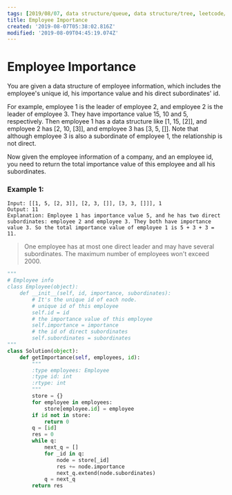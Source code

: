 ```yaml
---
tags: [2019/08/07, data structure/queue, data structure/tree, leetcode/690, method/traversal/bfs]
title: Employee Importance
created: '2019-08-07T05:38:02.816Z'
modified: '2019-08-09T04:45:19.074Z'
---
```


# Employee Importance

You are given a data structure of employee information, which includes the employee's unique id, his importance value and his direct subordinates' id.

For example, employee 1 is the leader of employee 2, and employee 2 is the leader of employee 3. They have importance value 15, 10 and 5, respectively. Then employee 1 has a data structure like [1, 15, [2]], and employee 2 has [2, 10, [3]], and employee 3 has [3, 5, []]. Note that although employee 3 is also a subordinate of employee 1, the relationship is not direct.

Now given the employee information of a company, and an employee id, you need to return the total importance value of this employee and all his subordinates.

### Example 1:

```
Input: [[1, 5, [2, 3]], [2, 3, []], [3, 3, []]], 1
Output: 11
Explanation: Employee 1 has importance value 5, and he has two direct subordinates: employee 2 and employee 3. They both have importance value 3. So the total importance value of employee 1 is 5 + 3 + 3 = 11.
```



> One employee has at most one direct leader and may have several subordinates.
> The maximum number of employees won't exceed 2000.


```python
"""
# Employee info
class Employee(object):
    def __init__(self, id, importance, subordinates):
        # It's the unique id of each node.
        # unique id of this employee
        self.id = id
        # the importance value of this employee
        self.importance = importance
        # the id of direct subordinates
        self.subordinates = subordinates
"""
class Solution(object):
    def getImportance(self, employees, id):
        """
        :type employees: Employee
        :type id: int
        :rtype: int
        """
        store = {}
        for employee in employees:
            store[employee.id] = employee
        if id not in store:
            return 0
        q = [id]
        res = 0
        while q:
            next_q = []
            for _id in q:
                node = store[_id]
                res += node.importance
                next_q.extend(node.subordinates)
            q = next_q
        return res
```

